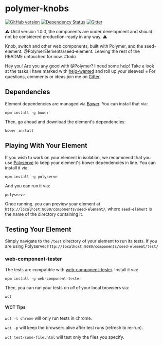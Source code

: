 # polymer-knobs

[![GitHub version](https://badge.fury.io/gh/teomaragakis%2Fpolymer-knobs.svg)](https://badge.fury.io/gh/teomaragakis%2Fpolymer-knobs)
[![Dependency Status](https://gemnasium.com/teomaragakis/polymer-knobs.svg)](https://gemnasium.com/teomaragakis/polymer-knobs)
[![Gitter](https://badges.gitter.im/Join%20Chat.svg)](https://gitter.im/teomaragakis/polymer-knobs?utm_source=badge&utm_medium=badge&utm_campaign=pr-badge)

⚠️ Until version 1.0.0, the components are under development and should not be considered production-ready in any way. ⚠️  

Knob, switch and other web components, built with Polymer, and the seed-element. @PolymerElements/seed-element. Leaving the rest of the README untouched for now. #todo

Hey you! Are you any good with @Polymer? I need some help! Take a look at the tasks I have marked with [help-wanted](https://github.com/teomaragakis/polymer-knobs/labels/help%20wanted) and roll up your sleeves! ✊ For questions, comments or ideas join me on [Gitter](https://gitter.im/teomaragakis/polymer-knobs?utm_source=badge&utm_medium=badge&utm_campaign=pr-badge).

## Dependencies

Element dependencies are managed via [Bower](http://bower.io/). You can
install that via:

    npm install -g bower

Then, go ahead and download the element's dependencies:

    bower install


## Playing With Your Element

If you wish to work on your element in isolation, we recommend that you use
[Polyserve](https://github.com/PolymerLabs/polyserve) to keep your element's
bower dependencies in line. You can install it via:

    npm install -g polyserve

And you can run it via:

    polyserve

Once running, you can preview your element at
`http://localhost:8080/components/seed-element/`, where `seed-element` is the name of the directory containing it.


## Testing Your Element

Simply navigate to the `/test` directory of your element to run its tests. If
you are using Polyserve: `http://localhost:8080/components/seed-element/test/`

### web-component-tester

The tests are compatible with [web-component-tester](https://github.com/Polymer/web-component-tester).
Install it via:

    npm install -g web-component-tester

Then, you can run your tests on _all_ of your local browsers via:

    wct

#### WCT Tips

`wct -l chrome` will only run tests in chrome.

`wct -p` will keep the browsers alive after test runs (refresh to re-run).

`wct test/some-file.html` will test only the files you specify.
